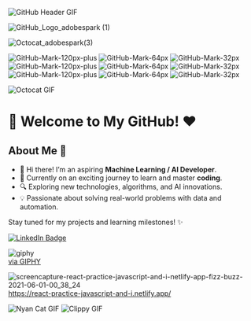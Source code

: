 ![GitHub Header GIF](https://media.giphy.com/headers/GitHub/w8ZJLtJbmuph.gif)

![GitHub_Logo_adobespark (1)](https://user-images.githubusercontent.com/55174696/137061640-69a5dfe0-9564-4cdb-a48f-a9f2a8287e1e.png)


![Octocat_adobespark(3)](https://user-images.githubusercontent.com/55174696/137061475-7e5a64c3-7ff4-4534-bfb3-ed661e73a178.png)


![GitHub-Mark-120px-plus](https://user-images.githubusercontent.com/55174696/136914979-49b8cc7c-7bf5-45d2-ba57-1e1f29b6742a.png)
![GitHub-Mark-64px](https://user-images.githubusercontent.com/55174696/136914884-f63451a2-3fd7-400b-b27d-ae43b9291903.png)
![GitHub-Mark-32px](https://user-images.githubusercontent.com/55174696/136915014-f4da1a37-e449-4516-a5bd-0142001ba7c7.png)
![GitHub-Mark-120px-plus](https://user-images.githubusercontent.com/55174696/136914979-49b8cc7c-7bf5-45d2-ba57-1e1f29b6742a.png)
![GitHub-Mark-64px](https://user-images.githubusercontent.com/55174696/136914884-f63451a2-3fd7-400b-b27d-ae43b9291903.png)
![GitHub-Mark-32px](https://user-images.githubusercontent.com/55174696/136915014-f4da1a37-e449-4516-a5bd-0142001ba7c7.png)
![GitHub-Mark-120px-plus](https://user-images.githubusercontent.com/55174696/136914979-49b8cc7c-7bf5-45d2-ba57-1e1f29b6742a.png)
![GitHub-Mark-64px](https://user-images.githubusercontent.com/55174696/136914884-f63451a2-3fd7-400b-b27d-ae43b9291903.png)
![GitHub-Mark-32px](https://user-images.githubusercontent.com/55174696/136915014-f4da1a37-e449-4516-a5bd-0142001ba7c7.png)

![Octocat GIF](https://media.giphy.com/media/wJBYx2Yh84XS4sTzmz/giphy.gif)

# 💖 Welcome to My GitHub! ❤️

## About Me 🎀

- 👋 Hi there! I’m an aspiring **Machine Learning / AI Developer**.
- 🚀 Currently on an exciting journey to learn and master **coding**.
- 🔍 Exploring new technologies, algorithms, and AI innovations.
- 💡 Passionate about solving real-world problems with data and automation.

Stay tuned for my projects and learning milestones! ✨
 
 [![LinkedIn Badge](https://img.shields.io/badge/LinkedIn-Profile-informational?style=flat&logo=linkedin&logoColor=white&color=0D76A8)](https://www.linkedin.com/in/noriko-kono/)

![giphy](https://user-images.githubusercontent.com/55174696/136900096-c50a2dfa-7832-49a1-a604-c54cd3cb285f.gif)  
  <a href="https://giphy.com/gifs/internet-netscape-anjRJ4nv9WJzO" target="_blank" rel="noopener noreferrer">via GIPHY</a>

![screencapture-react-practice-javascript-and-i-netlify-app-fizz-buzz-2021-06-01-00_38_24](https://user-images.githubusercontent.com/55174696/120286322-f658b100-c272-11eb-9f31-c7d94de3b61d.png)
https://react-practice-javascript-and-i.netlify.app/


<!---
norikokono/norikokono is a ✨ special ✨ repository because its `README.md` (this file) appears on your GitHub profile.
You can click the Preview link to take a look at your changes.
--->
![Nyan Cat GIF](https://media0.giphy.com/media/v1.Y2lkPTc5MGI3NjExaGR2YTE0a3doNWh3YTNqOGlmeTZrZmx6NXI4bnZyb2tuaXloajVjayZlcD12MV9pbnRlcm5hbF9naWZfYnlfaWQmY3Q9Zw/sIIhZliB2McAo/giphy.gif)
![Clippy GIF](https://media.giphy.com/media/v1.Y2lkPTc5MGI3NjExNzNwNjhsdDhhYm5iaGp6NXNiZmkxYzNnaHU5cXdlYnkzb3hpOWxpaSZlcD12MV9naWZzX3NlYXJjaCZjdD1n/13V60VgE2ED7oc/giphy.gif)
